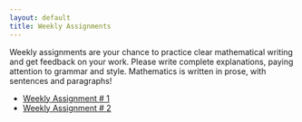 ```yaml
---
layout: default
title: Weekly Assignments
---
```


Weekly assignments are your chance to practice clear mathematical writing and
get feedback on your work. Please write complete explanations, paying attention
to grammar and style. Mathematics is written in prose, with sentences and
paragraphs!

* [Weekly Assignment \# 1]({{site.baseurl}}/course-materials/weekly-assignments/week-1.html)
* [Weekly Assignment \# 2]()
